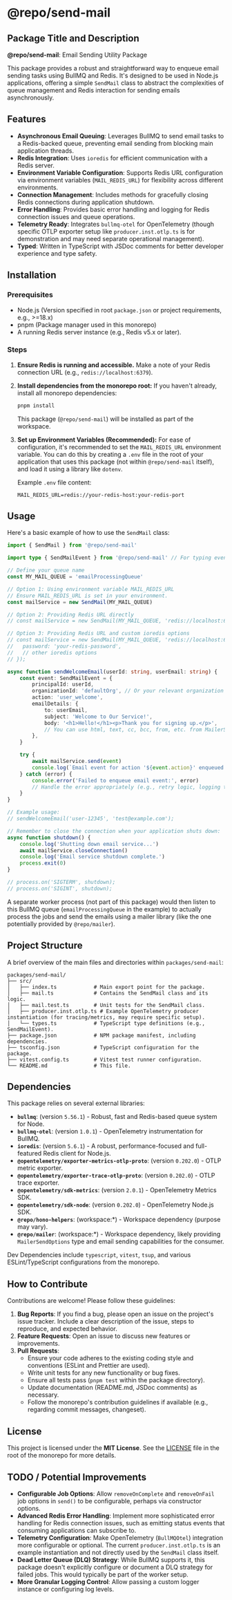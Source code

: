 # @repo/send-mail

## Package Title and Description

**@repo/send-mail**: Email Sending Utility Package

This package provides a robust and straightforward way to enqueue email sending tasks using BullMQ and Redis. It's designed to be used in Node.js applications, offering a simple `SendMail` class to abstract the complexities of queue management and Redis interaction for sending emails asynchronously.

## Features

- **Asynchronous Email Queuing**: Leverages BullMQ to send email tasks to a Redis-backed queue, preventing email sending from blocking main application threads.
- **Redis Integration**: Uses `ioredis` for efficient communication with a Redis server.
- **Environment Variable Configuration**: Supports Redis URL configuration via environment variables (`MAIL_REDIS_URL`) for flexibility across different environments.
- **Connection Management**: Includes methods for gracefully closing Redis connections during application shutdown.
- **Error Handling**: Provides basic error handling and logging for Redis connection issues and queue operations.
- **Telemetry Ready**: Integrates `bullmq-otel` for OpenTelemetry (though specific OTLP exporter setup like `producer.inst.otlp.ts` is for demonstration and may need separate operational management).
- **Typed**: Written in TypeScript with JSDoc comments for better developer experience and type safety.

## Installation

### Prerequisites

- Node.js (Version specified in root `package.json` or project requirements, e.g., >=18.x)
- pnpm (Package manager used in this monorepo)
- A running Redis server instance (e.g., Redis v5.x or later).

### Steps

1.  **Ensure Redis is running and accessible.**
    Make a note of your Redis connection URL (e.g., `redis://localhost:6379`).

2.  **Install dependencies from the monorepo root:**
    If you haven't already, install all monorepo dependencies:

    ```bash
    pnpm install
    ```

    This package (`@repo/send-mail`) will be installed as part of the workspace.

3.  **Set up Environment Variables (Recommended):**
    For ease of configuration, it's recommended to set the `MAIL_REDIS_URL` environment variable. You can do this by creating a `.env` file in the root of your application that uses this package (not within `@repo/send-mail` itself), and load it using a library like `dotenv`.

    Example `.env` file content:

    ```env
    MAIL_REDIS_URL=redis://your-redis-host:your-redis-port
    ```

## Usage

Here's a basic example of how to use the `SendMail` class:

```typescript
import { SendMail } from '@repo/send-mail'

import type { SendMailEvent } from '@repo/send-mail' // For typing event details

// Define your queue name
const MY_MAIL_QUEUE = 'emailProcessingQueue'

// Option 1: Using environment variable MAIL_REDIS_URL
// Ensure MAIL_REDIS_URL is set in your environment.
const mailService = new SendMail(MY_MAIL_QUEUE)

// Option 2: Providing Redis URL directly
// const mailService = new SendMail(MY_MAIL_QUEUE, 'redis://localhost:6379');

// Option 3: Providing Redis URL and custom ioredis options
// const mailService = new SendMail(MY_MAIL_QUEUE, 'redis://localhost:6379', {
//   password: 'your-redis-password',
//   // other ioredis options
// });

async function sendWelcomeEmail(userId: string, userEmail: string) {
	const event: SendMailEvent = {
		principalId: userId,
		organizationId: 'defaultOrg', // Or your relevant organization ID
		action: 'user_welcome',
		emailDetails: {
			to: userEmail,
			subject: 'Welcome to Our Service!',
			body: '<h1>Hello!</h1><p>Thank you for signing up.</p>',
			// You can use html, text, cc, bcc, from, etc. from MailerSendOptions
		},
	}

	try {
		await mailService.send(event)
		console.log(`Email event for action '${event.action}' enqueued for user ${userId}.`)
	} catch (error) {
		console.error('Failed to enqueue email event:', error)
		// Handle the error appropriately (e.g., retry logic, logging to a monitoring service)
	}
}

// Example usage:
// sendWelcomeEmail('user-12345', 'test@example.com');

// Remember to close the connection when your application shuts down:
async function shutdown() {
	console.log('Shutting down email service...')
	await mailService.closeConnection()
	console.log('Email service shutdown complete.')
	process.exit(0)
}

// process.on('SIGTERM', shutdown);
// process.on('SIGINT', shutdown);
```

A separate worker process (not part of this package) would then listen to this BullMQ queue (`emailProcessingQueue` in the example) to actually process the jobs and send the emails using a mailer library (like the one potentially provided by `@repo/mailer`).

## Project Structure

A brief overview of the main files and directories within `packages/send-mail`:

```
packages/send-mail/
├── src/
│   ├── index.ts            # Main export point for the package.
│   ├── mail.ts             # Contains the SendMail class and its logic.
│   ├── mail.test.ts        # Unit tests for the SendMail class.
│   ├── producer.inst.otlp.ts # Example OpenTelemetry producer instantiation (for tracing/metrics, may require specific setup).
│   └── types.ts            # TypeScript type definitions (e.g., SendMailEvent).
├── package.json            # NPM package manifest, including dependencies.
├── tsconfig.json           # TypeScript configuration for the package.
├── vitest.config.ts        # Vitest test runner configuration.
└── README.md               # This file.
```

## Dependencies

This package relies on several external libraries:

- **`bullmq`**: (version `5.56.1`) - Robust, fast and Redis-based queue system for Node.
- **`bullmq-otel`**: (version `1.0.1`) - OpenTelemetry instrumentation for BullMQ.
- **`ioredis`**: (version `5.6.1`) - A robust, performance-focused and full-featured Redis client for Node.js.
- **`@opentelemetry/exporter-metrics-otlp-proto`**: (version `0.202.0`) - OTLP metric exporter.
- **`@opentelemetry/exporter-trace-otlp-proto`**: (version `0.202.0`) - OTLP trace exporter.
- **`@opentelemetry/sdk-metrics`**: (version `2.0.1`) - OpenTelemetry Metrics SDK.
- **`@opentelemetry/sdk-node`**: (version `0.202.0`) - OpenTelemetry Node.js SDK.
- **`@repo/hono-helpers`**: (workspace:\*) - Workspace dependency (purpose may vary).
- **`@repo/mailer`**: (workspace:\*) - Workspace dependency, likely providing `MailerSendOptions` type and email sending capabilities for the consumer.

Dev Dependencies include `typescript`, `vitest`, `tsup`, and various ESLint/TypeScript configurations from the monorepo.

## How to Contribute

Contributions are welcome! Please follow these guidelines:

1.  **Bug Reports**: If you find a bug, please open an issue on the project's issue tracker. Include a clear description of the issue, steps to reproduce, and expected behavior.
2.  **Feature Requests**: Open an issue to discuss new features or improvements.
3.  **Pull Requests**:
    - Ensure your code adheres to the existing coding style and conventions (ESLint and Prettier are used).
    - Write unit tests for any new functionality or bug fixes.
    - Ensure all tests pass (`pnpm test` within the package directory).
    - Update documentation (README.md, JSDoc comments) as necessary.
    - Follow the monorepo's contribution guidelines if available (e.g., regarding commit messages, changeset).

## License

This project is licensed under the **MIT License**. See the [LICENSE](../../LICENSE) file in the root of the monorepo for more details.

## TODO / Potential Improvements

- **Configurable Job Options**: Allow `removeOnComplete` and `removeOnFail` job options in `send()` to be configurable, perhaps via constructor options.
- **Advanced Redis Error Handling**: Implement more sophisticated error handling for Redis connection issues, such as emitting status events that consuming applications can subscribe to.
- **Telemetry Configuration**: Make OpenTelemetry (`BullMQOtel`) integration more configurable or optional. The current `producer.inst.otlp.ts` is an example instantiation and not directly used by the `SendMail` class itself.
- **Dead Letter Queue (DLQ) Strategy**: While BullMQ supports it, this package doesn't explicitly configure or document a DLQ strategy for failed jobs. This would typically be part of the worker setup.
- **More Granular Logging Control**: Allow passing a custom logger instance or configuring log levels.

```

```
